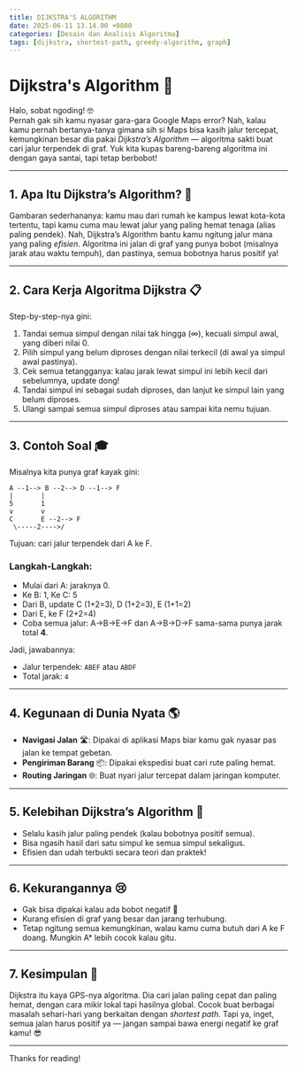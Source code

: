 ```yaml
---
title: DIJKSTRA'S ALGORITHM
date: 2025-06-11 13.14.00 +0800
categories: [Desain dan Analisis Algoritma]
tags: [dijkstra, shortest-path, greedy-algorithm, graph]
---
```


# Dijkstra's Algorithm 🧭

Halo, sobat ngoding! 🤓  
Pernah gak sih kamu nyasar gara-gara Google Maps error? Nah, kalau kamu pernah bertanya-tanya gimana sih si Maps bisa kasih jalur tercepat, kemungkinan besar dia pakai *Dijkstra’s Algorithm* — algoritma sakti buat cari jalur terpendek di graf. Yuk kita kupas bareng-bareng algoritma ini dengan gaya santai, tapi tetap berbobot!

---

## 1. Apa Itu Dijkstra’s Algorithm? 🤖

Gambaran sederhananya: kamu mau dari rumah ke kampus lewat kota-kota tertentu, tapi kamu cuma mau lewat jalur yang paling hemat tenaga (alias paling pendek). Nah, Dijkstra’s Algorithm bantu kamu ngitung jalur mana yang paling *efisien*. Algoritma ini jalan di graf yang punya bobot (misalnya jarak atau waktu tempuh), dan pastinya, semua bobotnya harus positif ya!

---

## 2. Cara Kerja Algoritma Dijkstra 📋

Step-by-step-nya gini:

1. Tandai semua simpul dengan nilai tak hingga (∞), kecuali simpul awal, yang diberi nilai 0.
2. Pilih simpul yang belum diproses dengan nilai terkecil (di awal ya simpul awal pastinya).
3. Cek semua tetangganya: kalau jarak lewat simpul ini lebih kecil dari sebelumnya, update dong!
4. Tandai simpul ini sebagai sudah diproses, dan lanjut ke simpul lain yang belum diproses.
5. Ulangi sampai semua simpul diproses atau sampai kita nemu tujuan.

---

## 3. Contoh Soal 🎓

Misalnya kita punya graf kayak gini:

```
A --1--> B --2--> D --1--> F
|       |
5       1
v       v
C       E --2--> F
 \-----2---->/
```

Tujuan: cari jalur terpendek dari A ke F.

### Langkah-Langkah:
- Mulai dari A: jaraknya 0.
- Ke B: 1, Ke C: 5
- Dari B, update C (1+2=3), D (1+2=3), E (1+1=2)
- Dari E, ke F (2+2=4)
- Coba semua jalur: A→B→E→F dan A→B→D→F sama-sama punya jarak total **4**.

Jadi, jawabannya:
- Jalur terpendek: `ABEF` atau `ABDF`
- Total jarak: `4`

---

## 4. Kegunaan di Dunia Nyata 🌎

- **Navigasi Jalan** 🛣️: Dipakai di aplikasi Maps biar kamu gak nyasar pas jalan ke tempat gebetan.
- **Pengiriman Barang** 📦: Dipakai ekspedisi buat cari rute paling hemat.
- **Routing Jaringan** 🌐: Buat nyari jalur tercepat dalam jaringan komputer.

---

## 5. Kelebihan Dijkstra’s Algorithm 💪

- Selalu kasih jalur paling pendek (kalau bobotnya positif semua).
- Bisa ngasih hasil dari satu simpul ke semua simpul sekaligus.
- Efisien dan udah terbukti secara teori dan praktek!

---

## 6. Kekurangannya 😢

- Gak bisa dipakai kalau ada bobot negatif 😬
- Kurang efisien di graf yang besar dan jarang terhubung.
- Tetap ngitung semua kemungkinan, walau kamu cuma butuh dari A ke F doang. Mungkin A* lebih cocok kalau gitu.

---

## 7. Kesimpulan 🎯

Dijkstra itu kaya GPS-nya algoritma. Dia cari jalan paling cepat dan paling hemat, dengan cara mikir lokal tapi hasilnya global. Cocok buat berbagai masalah sehari-hari yang berkaitan dengan *shortest path*. Tapi ya, inget, semua jalan harus positif ya — jangan sampai bawa energi negatif ke graf kamu! 😎

---

Thanks for reading!  

